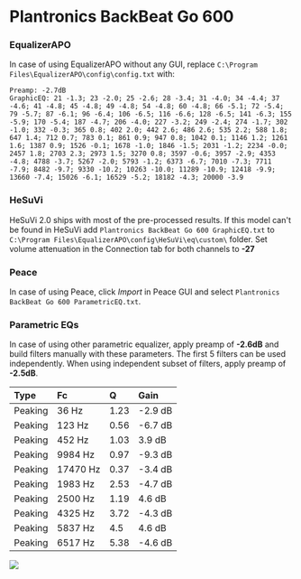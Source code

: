 # Plantronics BackBeat Go 600

### EqualizerAPO
In case of using EqualizerAPO without any GUI, replace `C:\Program Files\EqualizerAPO\config\config.txt`
with:
```
Preamp: -2.7dB
GraphicEQ: 21 -1.3; 23 -2.0; 25 -2.6; 28 -3.4; 31 -4.0; 34 -4.4; 37 -4.6; 41 -4.8; 45 -4.8; 49 -4.8; 54 -4.8; 60 -4.8; 66 -5.1; 72 -5.4; 79 -5.7; 87 -6.1; 96 -6.4; 106 -6.5; 116 -6.6; 128 -6.5; 141 -6.3; 155 -5.9; 170 -5.4; 187 -4.7; 206 -4.0; 227 -3.2; 249 -2.4; 274 -1.7; 302 -1.0; 332 -0.3; 365 0.8; 402 2.0; 442 2.6; 486 2.6; 535 2.2; 588 1.8; 647 1.4; 712 0.7; 783 0.1; 861 0.9; 947 0.8; 1042 0.1; 1146 1.2; 1261 1.6; 1387 0.9; 1526 -0.1; 1678 -1.0; 1846 -1.5; 2031 -1.2; 2234 -0.0; 2457 1.8; 2703 2.3; 2973 1.5; 3270 0.8; 3597 -0.6; 3957 -2.9; 4353 -4.8; 4788 -3.7; 5267 -2.0; 5793 -1.2; 6373 -6.7; 7010 -7.3; 7711 -7.9; 8482 -9.7; 9330 -10.2; 10263 -10.0; 11289 -10.9; 12418 -9.9; 13660 -7.4; 15026 -6.1; 16529 -5.2; 18182 -4.3; 20000 -3.9
```

### HeSuVi
HeSuVi 2.0 ships with most of the pre-processed results. If this model can't be found in HeSuVi add
`Plantronics BackBeat Go 600 GraphicEQ.txt` to `C:\Program Files\EqualizerAPO\config\HeSuVi\eq\custom\` folder.
Set volume attenuation in the Connection tab for both channels to **-27**

### Peace
In case of using Peace, click *Import* in Peace GUI and select `Plantronics BackBeat Go 600 ParametricEQ.txt`.

### Parametric EQs
In case of using other parametric equalizer, apply preamp of **-2.6dB** and build filters manually
with these parameters. The first 5 filters can be used independently.
When using independent subset of filters, apply preamp of **-2.5dB**.

| Type    | Fc       |    Q | Gain    |
|:--------|:---------|:-----|:--------|
| Peaking | 36 Hz    | 1.23 | -2.9 dB |
| Peaking | 123 Hz   | 0.56 | -6.7 dB |
| Peaking | 452 Hz   | 1.03 | 3.9 dB  |
| Peaking | 9984 Hz  | 0.97 | -9.3 dB |
| Peaking | 17470 Hz | 0.37 | -3.4 dB |
| Peaking | 1983 Hz  | 2.53 | -4.7 dB |
| Peaking | 2500 Hz  | 1.19 | 4.6 dB  |
| Peaking | 4325 Hz  | 3.72 | -4.3 dB |
| Peaking | 5837 Hz  | 4.5  | 4.6 dB  |
| Peaking | 6517 Hz  | 5.38 | -4.6 dB |

![](https://raw.githubusercontent.com/jaakkopasanen/AutoEq/master/results/rtings/avg/Plantronics%20BackBeat%20Go%20600/Plantronics%20BackBeat%20Go%20600.png)